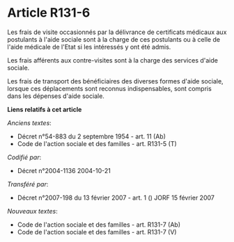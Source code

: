 # Article R131-6

Les frais de visite occasionnés par la délivrance de certificats médicaux aux postulants à l'aide sociale sont à la charge de
ces postulants ou à celle de l'aide médicale de l'Etat si les intéressés y ont été admis.

Les frais afférents aux contre-visites sont à la charge des services d'aide sociale.

Les frais de transport des bénéficiaires des diverses formes d'aide sociale, lorsque ces déplacements sont reconnus
indispensables, sont compris dans les dépenses d'aide sociale.

**Liens relatifs à cet article**

_Anciens textes_:

  - Décret n°54-883 du 2 septembre 1954 - art. 11 (Ab)
  - Code de l'action sociale et des familles - art. R131-5 (T)

_Codifié par_:

  - Décret n°2004-1136 2004-10-21

_Transféré par_:

  - Décret n°2007-198 du 13 février 2007 - art. 1 () JORF 15 février 2007

_Nouveaux textes_:

  - Code de l'action sociale et des familles - art. R131-7 (Ab)
  - Code de l'action sociale et des familles - art. R131-7 (V)
